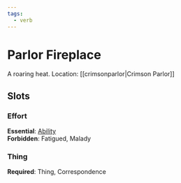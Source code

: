 ```yaml
---
tags:
  - verb
---
```

# Parlor Fireplace
A roaring heat.
Location: [[crimsonparlor|Crimson Parlor]]
## Slots
### Effort
**Essential**: [Ability](https://uadaf.theevilroot.xyz/rowenarium/element/ability)<br>
**Forbidden**: Fatigued, Malady
### Thing
**Required**: Thing, Correspondence